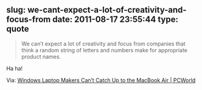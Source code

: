 slug: we-cant-expect-a-lot-of-creativity-and-focus-from
date: 2011-08-17 23:55:44
type: quote
---

> We can’t expect a lot of creativity and focus from companies that think a random string of letters and numbers make for appropriate product names.

Ha ha!

 Via: [Windows Laptop Makers Can’t Catch Up to the MacBook Air | PCWorld](http://www.pcworld.com/article/237992/windows_laptop_makers_cant_catch_up_to_the_macbook_air.html)
